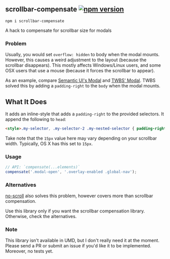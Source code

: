 ## scrollbar-compensate [![npm version](http://img.shields.io/npm/v/scrollbar-compensate.svg?style=flat)](https://npmjs.org/package/scrollbar-compensate)
```
npm i scrollbar-compensate
```
A hack to compensate for scrollbar size for modals

### Problem
Usually, you would set `overflow: hidden` to body when the modal mounts. However, this causes a weird adjustment to the layout (because the scrollbar disappears). This mostly affects Windows/Linux users, and some OSX users that use a mouse (because it forces the scrollbar to appear).

As an example, compare [Semantic UI's Modal](http://semantic-ui.com/modules/modal.html) and [TWBS' Modal](http://getbootstrap.com/javascript/#modals). TWBS solved this by adding a `padding-right` to the `body` when the modal mounts.

## What It Does
It adds an inline-style that adds a `padding-right` to the provided selectors. It append the following to `head`:

```html
<style>.my-selector, .my-selector-2 .my-nested-selector { padding-right: 15px; }</style>
```

Take note that the `15px` value here may vary depending on your scrollbar width. Typically, OS X has this set to `15px`.

### Usage
```js
// API: `compensate(...elements)`
compensate('.modal-open', '.overlay-enabled .global-nav');
```

### Alternatives
[no-scroll](https://github.com/davidtheclark/no-scroll) also solves this problem, however covers more than scrollbar compensation.

Use this library only if you want the scrollbar compensation library. Otherwise, check the alternatives.

### Note
This library isn't available in UMD, but I don't really need it at the moment. Please send a PR or submit an issue if you'd like it to be implemented. Moreover, no tests yet.